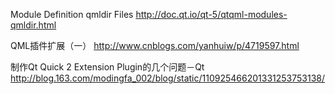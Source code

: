 Module Definition qmldir Files
http://doc.qt.io/qt-5/qtqml-modules-qmldir.html

QML插件扩展（一）
http://www.cnblogs.com/yanhuiw/p/4719597.html


制作Qt Quick 2 Extension Plugin的几个问题－Qt
http://blog.163.com/modingfa_002/blog/static/110925466201331253753138/